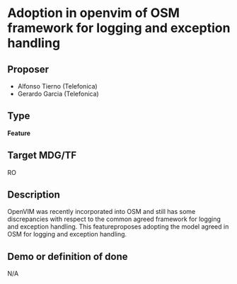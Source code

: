 # Adoption in openvim of OSM framework for logging and exception handling #

## Proposer ##
- Alfonso Tierno (Telefonica)
- Gerardo Garcia (Telefonica)

## Type ##
**Feature**

## Target MDG/TF ##
RO

## Description ##
OpenVIM was recently incorporated into OSM and still has some discrepancies with respect to the 
common agreed framework for logging and exception handling. This featureproposes adopting the model
agreed in OSM for logging and exception handling.

## Demo or definition of done ##
N/A

